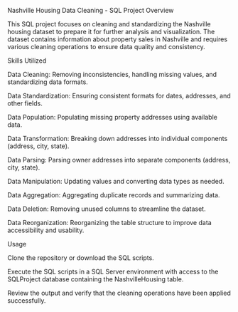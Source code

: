 Nashville Housing Data Cleaning - SQL Project
Overview

This SQL project focuses on cleaning and standardizing the Nashville housing dataset to prepare it for further analysis and visualization. The dataset contains information about property sales in Nashville and requires various cleaning operations to ensure data quality and consistency.

Skills Utilized

Data Cleaning: Removing inconsistencies, handling missing values, and standardizing data formats.

Data Standardization: Ensuring consistent formats for dates, addresses, and other fields.

Data Population: Populating missing property addresses using available data.

Data Transformation: Breaking down addresses into individual components (address, city, state).

Data Parsing: Parsing owner addresses into separate components (address, city, state).

Data Manipulation: Updating values and converting data types as needed.

Data Aggregation: Aggregating duplicate records and summarizing data.

Data Deletion: Removing unused columns to streamline the dataset.

Data Reorganization: Reorganizing the table structure to improve data accessibility and usability.

Usage

Clone the repository or download the SQL scripts.

Execute the SQL scripts in a SQL Server environment with access to the SQLProject database containing the NashvilleHousing table.

Review the output and verify that the cleaning operations have been applied successfully.
